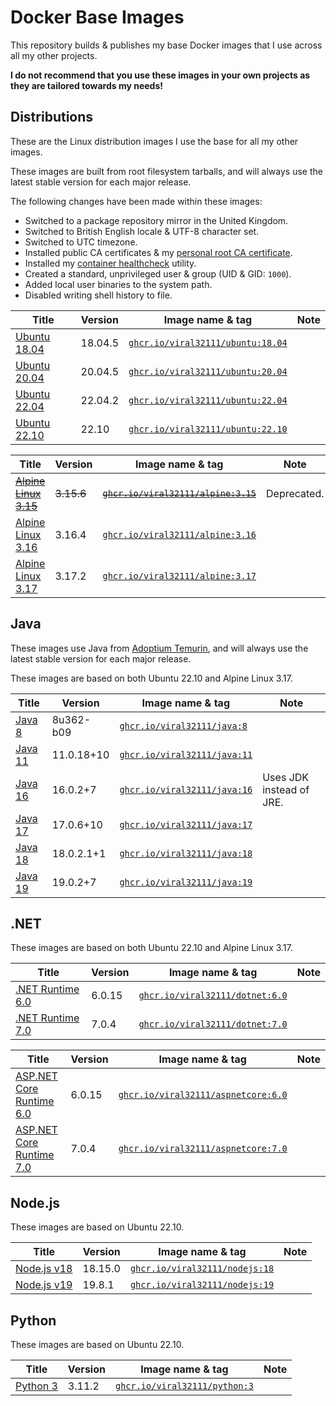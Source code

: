 # Docker Base Images

This repository builds & publishes my base Docker images that I use across all my other projects.

**I do not recommend that you use these images in your own projects as they are tailored towards my needs!**

## Distributions

These are the Linux distribution images I use the base for all my other images.

These images are built from root filesystem tarballs, and will always use the latest stable version for each major release.

The following changes have been made within these images:
 * Switched to a package repository mirror in the United Kingdom.
 * Switched to British English locale & UTF-8 character set.
 * Switched to UTC timezone.
 * Installed public CA certificates & my [personal root CA certificate](context/viral32111.crt).
 * Installed my [container healthcheck](https://github.com/viral32111/healthcheck) utility.
 * Created a standard, unprivileged user & group (UID & GID: `1000`).
 * Added local user binaries to the system path.
 * Disabled writing shell history to file.

| Title | Version | Image name & tag | Note |
| ----- | ------- | ---------------- | ---- |
| [Ubuntu 18.04](https://www.releases.ubuntu.com/focal/) | 18.04.5 | [`ghcr.io/viral32111/ubuntu:18.04`](https://github.com/viral32111/docker-base-images/pkgs/container/ubuntu) | |
| [Ubuntu 20.04](https://www.releases.ubuntu.com/focal/) | 20.04.5 | [`ghcr.io/viral32111/ubuntu:20.04`](https://github.com/viral32111/docker-base-images/pkgs/container/ubuntu) | |
| [Ubuntu 22.04](https://www.releases.ubuntu.com/jammy/) | 22.04.2 | [`ghcr.io/viral32111/ubuntu:22.04`](https://github.com/viral32111/docker-base-images/pkgs/container/ubuntu) | |
| [Ubuntu 22.10](https://www.releases.ubuntu.com/kinetic/) | 22.10 | [`ghcr.io/viral32111/ubuntu:22.10`](https://github.com/viral32111/docker-base-images/pkgs/container/ubuntu) | |

| Title | Version | Image name & tag | Note |
| ----- | ------- | ---------------- | ---- |
| ~~[Alpine Linux 3.15](https://alpinelinux.org/)~~ | ~~3.15.6~~ | ~~[`ghcr.io/viral32111/alpine:3.15`](https://github.com/viral32111/docker-base-images/pkgs/container/alpine)~~ | Deprecated. |
| [Alpine Linux 3.16](https://alpinelinux.org/) | 3.16.4 | [`ghcr.io/viral32111/alpine:3.16`](https://github.com/viral32111/docker-base-images/pkgs/container/alpine) | |
| [Alpine Linux 3.17](https://alpinelinux.org/) | 3.17.2 | [`ghcr.io/viral32111/alpine:3.17`](https://github.com/viral32111/docker-base-images/pkgs/container/alpine) | |

## Java

These images use Java from [Adoptium Temurin](https://adoptium.net/temurin/releases/), and will always use the latest stable version for each major release.

These images are based on both Ubuntu 22.10 and Alpine Linux 3.17.

| Title | Version | Image name & tag | Note |
| ----- | ------- | ---------------- | ---- |
| [Java 8](https://adoptium.net) | 8u362-b09 | [`ghcr.io/viral32111/java:8`](https://github.com/viral32111/docker-base-images/pkgs/container/java) | |
| [Java 11](https://adoptium.net) | 11.0.18+10 | [`ghcr.io/viral32111/java:11`](https://github.com/viral32111/docker-base-images/pkgs/container/java) | |
| [Java 16](https://adoptium.net) | 16.0.2+7 | [`ghcr.io/viral32111/java:16`](https://github.com/viral32111/docker-base-images/pkgs/container/java) | Uses JDK instead of JRE. |
| [Java 17](https://adoptium.net) | 17.0.6+10 | [`ghcr.io/viral32111/java:17`](https://github.com/viral32111/docker-base-images/pkgs/container/java) | |
| [Java 18](https://adoptium.net) | 18.0.2.1+1 | [`ghcr.io/viral32111/java:18`](https://github.com/viral32111/docker-base-images/pkgs/container/java) | |
| [Java 19](https://adoptium.net) | 19.0.2+7 | [`ghcr.io/viral32111/java:19`](https://github.com/viral32111/docker-base-images/pkgs/container/java) | |

## .NET

These images are based on both Ubuntu 22.10 and Alpine Linux 3.17.

| Title | Version | Image name & tag | Note |
| ----- | ------- | ---------------- | ---- |
| [.NET Runtime 6.0](https://dotnet.microsoft.com/en-us/download/dotnet/6.0) | 6.0.15 | [`ghcr.io/viral32111/dotnet:6.0`](https://github.com/viral32111/docker-base-images/pkgs/container/dotnet) | |
| [.NET Runtime 7.0](https://dotnet.microsoft.com/en-us/download/dotnet/7.0) | 7.0.4 | [`ghcr.io/viral32111/dotnet:7.0`](https://github.com/viral32111/docker-base-images/pkgs/container/dotnet) | |

| Title | Version | Image name & tag | Note |
| ----- | ------- | ---------------- | ---- |
| [ASP.NET Core Runtime 6.0](https://dotnet.microsoft.com/en-us/download/dotnet/6.0) | 6.0.15 | [`ghcr.io/viral32111/aspnetcore:6.0`](https://github.com/viral32111/docker-base-images/pkgs/container/aspnetcore) | |
| [ASP.NET Core Runtime 7.0](https://dotnet.microsoft.com/en-us/download/dotnet/7.0) | 7.0.4 | [`ghcr.io/viral32111/aspnetcore:7.0`](https://github.com/viral32111/docker-base-images/pkgs/container/aspnetcore) | |

## Node.js

These images are based on Ubuntu 22.10.

| Title | Version | Image name & tag | Note |
| ----- | ------- | ---------------- | ---- |
| [Node.js v18](https://nodejs.org) | 18.15.0 | [`ghcr.io/viral32111/nodejs:18`](https://github.com/viral32111/docker-base-images/pkgs/container/nodejs) | |
| [Node.js v19](https://nodejs.org) | 19.8.1 | [`ghcr.io/viral32111/nodejs:19`](https://github.com/viral32111/docker-base-images/pkgs/container/nodejs) | |


## Python

These images are based on Ubuntu 22.10.

| Title | Version | Image name & tag | Note |
| ----- | ------- | ---------------- | ---- |
| [Python 3](https://python.org) | 3.11.2 | [`ghcr.io/viral32111/python:3`](https://github.com/viral32111/docker-base-images/pkgs/container/python) | |
